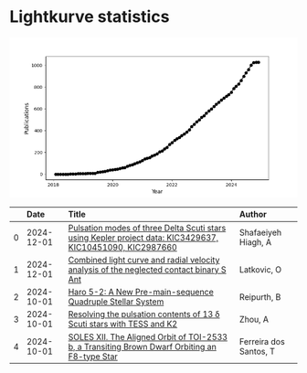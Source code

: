 
<h1>Lightkurve statistics</h1>
  
![publications](lightkurve-publications.png)  
  
|    | Date       | Title                                                                                                                                                                       | Author                 |
|---:|:-----------|:----------------------------------------------------------------------------------------------------------------------------------------------------------------------------|:-----------------------|
|  0 | 2024-12-01 | [Pulsation modes of three Delta Scuti stars using Kepler project data: KIC3429637, KIC10451090, KIC2987660](https://ui.adsabs.harvard.edu/abs/2024NewA..11302294S/abstract) | Shafaeiyeh Hiagh, A    |
|  1 | 2024-12-01 | [Combined light curve and radial velocity analysis of the neglected contact binary S Ant](https://ui.adsabs.harvard.edu/abs/2024NewA..11302291L/abstract)                   | Latkovic, O            |
|  2 | 2024-10-01 | [Haro 5-2: A New Pre-main-sequence Quadruple Stellar System](https://ui.adsabs.harvard.edu/abs/2024AJ....168..143R/abstract)                                                | Reipurth, B            |
|  3 | 2024-10-01 | [Resolving the pulsation contents of 13 δ Scuti stars with TESS and K2](https://ui.adsabs.harvard.edu/abs/2024NewA..11102235Z/abstract)                                     | Zhou, A                |
|  4 | 2024-10-01 | [SOLES XII. The Aligned Orbit of TOI-2533 b, a Transiting Brown Dwarf Orbiting an F8-type Star](https://ui.adsabs.harvard.edu/abs/2024AJ....168..145F/abstract)             | Ferreira dos Santos, T |
